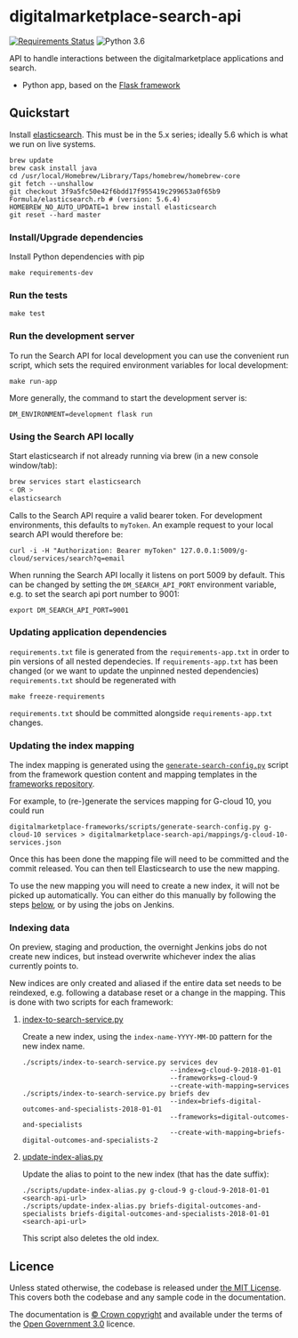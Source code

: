# digitalmarketplace-search-api

[![Requirements Status](https://requires.io/github/alphagov/digitalmarketplace-search-api/requirements.svg?branch=master)](https://requires.io/github/alphagov/digitalmarketplace-search-api/requirements/?branch=master)
![Python 3.6](https://img.shields.io/badge/python-3.6-blue.svg)

API to handle interactions between the digitalmarketplace applications and search.

- Python app, based on the [Flask framework](http://flask.pocoo.org/)

## Quickstart

Install [elasticsearch](http://www.elasticsearch.org/). This must be in the 5.x series; ideally 5.6 which is what we run on live systems.
```
brew update
brew cask install java
cd /usr/local/Homebrew/Library/Taps/homebrew/homebrew-core
git fetch --unshallow
git checkout 3f9a5fc50e42f6bdd17f955419c299653a0f65b9 Formula/elasticsearch.rb # (version: 5.6.4)
HOMEBREW_NO_AUTO_UPDATE=1 brew install elasticsearch
git reset --hard master
```

### Install/Upgrade dependencies

Install Python dependencies with pip

```
make requirements-dev
```

### Run the tests

```
make test
```

### Run the development server

To run the Search API for local development you can use the convenient run
script, which sets the required environment variables for local development:
```
make run-app
```

More generally, the command to start the development server is:
```
DM_ENVIRONMENT=development flask run
```

### Using the Search API locally

Start elasticsearch if not already running via brew (in a new console window/tab):

```bash
brew services start elasticsearch
< OR >
elasticsearch
```

Calls to the Search API require a valid bearer token. For development
environments, this defaults to `myToken`. An example request to your local
search API would therefore be:

```
curl -i -H "Authorization: Bearer myToken" 127.0.0.1:5009/g-cloud/services/search?q=email
```

When running the Search API locally it listens on port 5009 by default. This can
be changed by setting the `DM_SEARCH_API_PORT` environment variable, e.g. to set
the search api port number to 9001:

```
export DM_SEARCH_API_PORT=9001
```

### Updating application dependencies

`requirements.txt` file is generated from the `requirements-app.txt` in order to pin
versions of all nested dependecies. If `requirements-app.txt` has been changed (or
we want to update the unpinned nested dependencies) `requirements.txt` should be
regenerated with

```
make freeze-requirements
```

`requirements.txt` should be committed alongside `requirements-app.txt` changes.

### Updating the index mapping

The index mapping is generated using the [`generate-search-config.py`] script
from the framework question content and mapping templates in the [frameworks repository].

For example, to (re-)generate the services mapping for G-cloud 10, you could run

    digitalmarketplace-frameworks/scripts/generate-search-config.py g-cloud-10 services > digitalmarketplace-search-api/mappings/g-cloud-10-services.json

Once this has been done the mapping file will need to be committed and the
commit released. You can then tell Elasticsearch to use the new mapping.

To use the new mapping you will need to create a new index, it will not be
picked up automatically. You can either do this manually by following the steps
[below](#indexing-data), or by using the jobs on Jenkins.

[frameworks repository]: https://github.com/alphagov/digitalmarketplace-frameworks/
[`generate-search-config.py`]: https://github.com/alphagov/digitalmarketplace-frameworks/blob/master/scripts/generate-search-config.py

### Indexing data

On preview, staging and production, the overnight Jenkins jobs do not create new indices, but instead
overwrite whichever index the alias currently points to.

New indices are only created and aliased if the entire data set needs to be reindexed, e.g. following a
database reset or a change in the mapping. This is done with two scripts for each framework:

1. [index-to-search-service.py](https://github.com/alphagov/digitalmarketplace-scripts/blob/master/scripts/index-to-search-service.py)

   Create a new index, using the `index-name-YYYY-MM-DD` pattern for the new index name.

   ```
   ./scripts/index-to-search-service.py services dev
                                        --index=g-cloud-9-2018-01-01
                                        --frameworks=g-cloud-9
                                        --create-with-mapping=services
   ./scripts/index-to-search-service.py briefs dev
                                        --index=briefs-digital-outcomes-and-specialists-2018-01-01
                                        --frameworks=digital-outcomes-and-specialists
                                        --create-with-mapping=briefs-digital-outcomes-and-specialists-2
   ```
2. [update-index-alias.py](https://github.com/alphagov/digitalmarketplace-scripts/blob/master/scripts/update-index-alias.py)

   Update the alias to point to the new index (that has the date suffix):

   ```
   ./scripts/update-index-alias.py g-cloud-9 g-cloud-9-2018-01-01 <search-api-url>
   ./scripts/update-index-alias.py briefs-digital-outcomes-and-specialists briefs-digital-outcomes-and-specialists-2018-01-01 <search-api-url>
   ```

   This script also deletes the old index.

## Licence

Unless stated otherwise, the codebase is released under [the MIT License][mit].
This covers both the codebase and any sample code in the documentation.

The documentation is [&copy; Crown copyright][copyright] and available under the terms
of the [Open Government 3.0][ogl] licence.

[mit]: LICENCE
[copyright]: http://www.nationalarchives.gov.uk/information-management/re-using-public-sector-information/uk-government-licensing-framework/crown-copyright/
[ogl]: http://www.nationalarchives.gov.uk/doc/open-government-licence/version/3/

